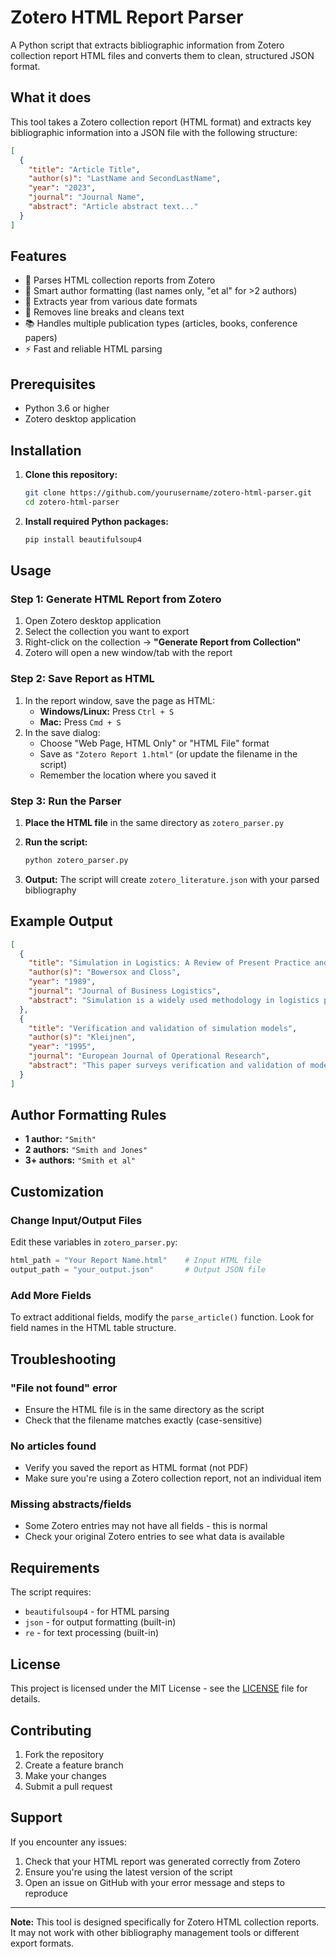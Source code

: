 # Zotero HTML Report Parser

A Python script that extracts bibliographic information from Zotero collection report HTML files and converts them to clean, structured JSON format.

## What it does

This tool takes a Zotero collection report (HTML format) and extracts key bibliographic information into a JSON file with the following structure:

```json
[
  {
    "title": "Article Title",
    "author(s)": "LastName and SecondLastName", 
    "year": "2023",
    "journal": "Journal Name",
    "abstract": "Article abstract text..."
  }
]
```

## Features

- 📄 Parses HTML collection reports from Zotero
- 👥 Smart author formatting (last names only, "et al" for >2 authors)
- 📅 Extracts year from various date formats
- 🧹 Removes line breaks and cleans text
- 📚 Handles multiple publication types (articles, books, conference papers)
- ⚡ Fast and reliable HTML parsing

## Prerequisites

- Python 3.6 or higher
- Zotero desktop application

## Installation

1. **Clone this repository:**
   ```bash
   git clone https://github.com/yourusername/zotero-html-parser.git
   cd zotero-html-parser
   ```

2. **Install required Python packages:**
   ```bash
   pip install beautifulsoup4
   ```

## Usage

### Step 1: Generate HTML Report from Zotero

1. Open Zotero desktop application
2. Select the collection you want to export
3. Right-click on the collection → **"Generate Report from Collection"**
4. Zotero will open a new window/tab with the report

### Step 2: Save Report as HTML

1. In the report window, save the page as HTML:
   - **Windows/Linux:** Press `Ctrl + S`
   - **Mac:** Press `Cmd + S`
2. In the save dialog:
   - Choose "Web Page, HTML Only" or "HTML File" format
   - Save as `"Zotero Report 1.html"` (or update the filename in the script)
   - Remember the location where you saved it

### Step 3: Run the Parser

1. **Place the HTML file** in the same directory as `zotero_parser.py`

2. **Run the script:**
   ```bash
   python zotero_parser.py
   ```

3. **Output:** The script will create `zotero_literature.json` with your parsed bibliography

## Example Output

```json
[
  {
    "title": "Simulation in Logistics: A Review of Present Practice and a Look to the Future",
    "author(s)": "Bowersox and Closs",
    "year": "1989",
    "journal": "Journal of Business Logistics",
    "abstract": "Simulation is a widely used methodology in logistics planning. This article compares simulation technology..."
  },
  {
    "title": "Verification and validation of simulation models",
    "author(s)": "Kleijnen",
    "year": "1995",
    "journal": "European Journal of Operational Research",
    "abstract": "This paper surveys verification and validation of models, especially simulation models in operations research..."
  }
]
```

## Author Formatting Rules

- **1 author:** `"Smith"`
- **2 authors:** `"Smith and Jones"`
- **3+ authors:** `"Smith et al"`

## Customization

### Change Input/Output Files

Edit these variables in `zotero_parser.py`:

```python
html_path = "Your Report Name.html"    # Input HTML file
output_path = "your_output.json"       # Output JSON file
```

### Add More Fields

To extract additional fields, modify the `parse_article()` function. Look for field names in the HTML table structure.

## Troubleshooting

### "File not found" error
- Ensure the HTML file is in the same directory as the script
- Check that the filename matches exactly (case-sensitive)

### No articles found
- Verify you saved the report as HTML format (not PDF)
- Make sure you're using a Zotero collection report, not an individual item

### Missing abstracts/fields
- Some Zotero entries may not have all fields - this is normal
- Check your original Zotero entries to see what data is available

## Requirements

The script requires:
- `beautifulsoup4` - for HTML parsing
- `json` - for output formatting (built-in)
- `re` - for text processing (built-in)

## License

This project is licensed under the MIT License - see the [LICENSE](LICENSE) file for details.

## Contributing

1. Fork the repository
2. Create a feature branch
3. Make your changes
4. Submit a pull request

## Support

If you encounter any issues:
1. Check that your HTML report was generated correctly from Zotero
2. Ensure you're using the latest version of the script
3. Open an issue on GitHub with your error message and steps to reproduce

---

**Note:** This tool is designed specifically for Zotero HTML collection reports. It may not work with other bibliography management tools or different export formats.
